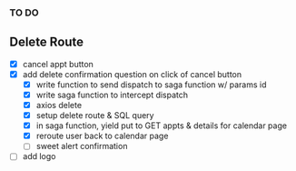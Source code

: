 ### TO DO

## Delete Route

- [x] cancel appt button
- [x] add delete confirmation question
on click of cancel button
  - [x] write function to send dispatch to saga function w/ params id
  - [x] write saga function to intercept dispatch
  - [x] axios delete 
  - [x] setup delete route & SQL query
  - [x] in saga function, yield put to GET appts & details for calendar page
  - [x] reroute user back to calendar page
  - [ ] sweet alert confirmation

- [ ] add logo